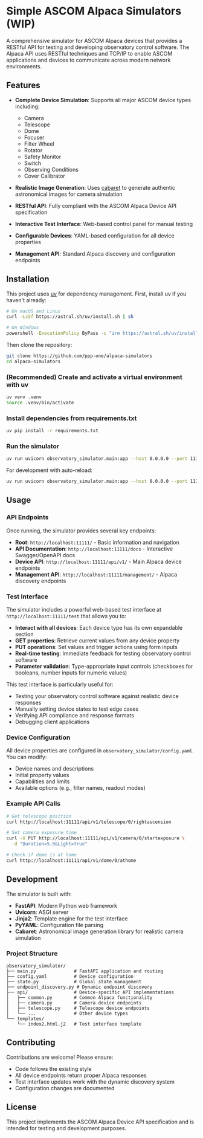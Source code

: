 # Simple ASCOM Alpaca Simulators (WIP)

A comprehensive simulator for ASCOM Alpaca devices that provides a RESTful API for testing and developing observatory control software. The Alpaca API uses RESTful techniques and TCP/IP to enable ASCOM applications and devices to communicate across modern network environments.

## Features

- **Complete Device Simulation**: Supports all major ASCOM device types including:

  - Camera
  - Telescope
  - Dome
  - Focuser
  - Filter Wheel
  - Rotator
  - Safety Monitor
  - Switch
  - Observing Conditions
  - Cover Calibrator

- **Realistic Image Generation**: Uses [cabaret](https://github.com/ppp-one/cabaret) to generate authentic astronomical images for camera simulation
- **RESTful API**: Fully compliant with the ASCOM Alpaca Device API specification
- **Interactive Test Interface**: Web-based control panel for manual testing
- **Configurable Devices**: YAML-based configuration for all device properties
- **Management API**: Standard Alpaca discovery and configuration endpoints

## Installation

This project uses [uv](https://docs.astral.sh/uv/) for dependency management. First, install uv if you haven't already:

```bash
# On macOS and Linux
curl -LsSf https://astral.sh/uv/install.sh | sh

# On Windows
powershell -ExecutionPolicy ByPass -c "irm https://astral.sh/uv/install.ps1 | iex"

```

Then clone the repository:

```bash
git clone https://github.com/ppp-one/alpaca-simulators
cd alpaca-simulators
```

### (Recommended) Create and activate a virtual environment with uv

```bash
uv venv .venv
source .venv/bin/activate
```

### Install dependencies from requirements.txt

```bash
uv pip install -r requirements.txt
```

### Run the simulator

```bash
uv run uvicorn observatory_simulator.main:app --host 0.0.0.0 --port 11111
```

For development with auto-reload:

```bash
uv run uvicorn observatory_simulator.main:app --host 0.0.0.0 --port 11111 --reload
```

## Usage

### API Endpoints

Once running, the simulator provides several key endpoints:

- **Root**: `http://localhost:11111/` - Basic information and navigation
- **API Documentation**: `http://localhost:11111/docs` - Interactive Swagger/OpenAPI docs
- **Device API**: `http://localhost:11111/api/v1/` - Main Alpaca device endpoints
- **Management API**: `http://localhost:11111/management/` - Alpaca discovery endpoints

### Test Interface

The simulator includes a powerful web-based test interface at `http://localhost:11111/test` that allows you to:

- **Interact with all devices**: Each device type has its own expandable section
- **GET properties**: Retrieve current values from any device property
- **PUT operations**: Set values and trigger actions using form inputs
- **Real-time testing**: Immediate feedback for testing observatory control software
- **Parameter validation**: Type-appropriate input controls (checkboxes for booleans, number inputs for numeric values)

This test interface is particularly useful for:

- Testing your observatory control software against realistic device responses
- Manually setting device states to test edge cases
- Verifying API compliance and response formats
- Debugging client applications

### Device Configuration

All device properties are configured in `observatory_simulator/config.yaml`. You can modify:

- Device names and descriptions
- Initial property values
- Capabilities and limits
- Available options (e.g., filter names, readout modes)

### Example API Calls

```bash
# Get telescope position
curl http://localhost:11111/api/v1/telescope/0/rightascension

# Set camera exposure time
curl -X PUT http://localhost:11111/api/v1/camera/0/startexposure \
  -d "Duration=5.0&Light=true"

# Check if dome is at home
curl http://localhost:11111/api/v1/dome/0/athome
```

## Development

The simulator is built with:

- **FastAPI**: Modern Python web framework
- **Uvicorn**: ASGI server
- **Jinja2**: Template engine for the test interface
- **PyYAML**: Configuration file parsing
- **Cabaret**: Astronomical image generation library for realistic camera simulation

### Project Structure

```
observatory_simulator/
├── main.py              # FastAPI application and routing
├── config.yaml          # Device configuration
├── state.py             # Global state management
├── endpoint_discovery.py # Dynamic endpoint discovery
├── api/                 # Device-specific API implementations
│   ├── common.py        # Common Alpaca functionality
│   ├── camera.py        # Camera device endpoints
│   ├── telescope.py     # Telescope device endpoints
│   └── ...              # Other device types
└── templates/
    └── index2.html.j2   # Test interface template
```

## Contributing

Contributions are welcome! Please ensure:

- Code follows the existing style
- All device endpoints return proper Alpaca responses
- Test interface updates work with the dynamic discovery system
- Configuration changes are documented

## License

This project implements the ASCOM Alpaca Device API specification and is intended for testing and development purposes.
